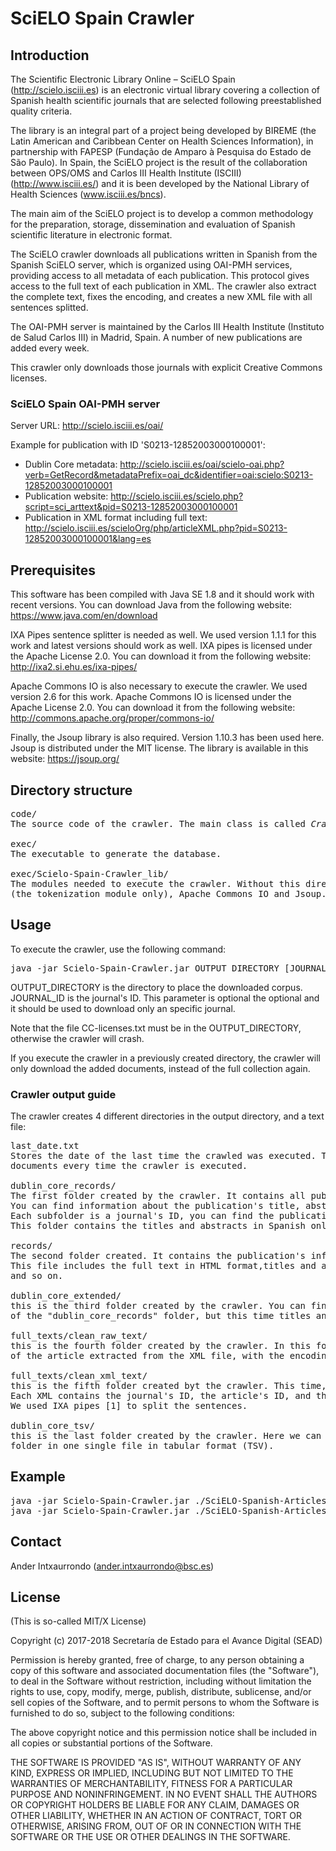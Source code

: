# SciELO Spain Crawler

## Introduction

The Scientific Electronic Library Online – SciELO Spain (http://scielo.isciii.es) is an electronic virtual library 
covering a collection of Spanish health scientific journals that are selected following preestablished quality criteria.

The library is an integral part of a project being developed by BIREME (the Latin American and Caribbean Center on 
Health Sciences Information), in partnership with FAPESP (Fundação de Amparo à Pesquisa do Estado de São Paulo). 
In Spain, the SciELO project is the result of the collaboration between OPS/OMS and Carlos III Health Institute (ISCIII) (http://www.isciii.es/) and it is been developed by the National Library of Health Sciences (www.isciii.es/bncs).

The main aim of the SciELO project is to develop a common methodology for the preparation, storage, dissemination and 
evaluation of Spanish scientific literature in electronic format. 

The SciELO crawler downloads all publications written in Spanish from the Spanish SciELO server, which is organized 
using OAI-PMH services, providing access to all metadata of each publication. This protocol gives access to the full 
text of each publication in XML. The crawler also extract the complete text, fixes the encoding, and creates a new 
XML file with all sentences splitted.

The OAI-PMH server is maintained by the Carlos III Health Institute (Instituto de Salud Carlos III) in Madrid, Spain. A number of new publications are added every week.

This crawler only downloads those journals with explicit Creative Commons licenses.

### SciELO Spain OAI-PMH server

Server URL: http://scielo.isciii.es/oai/

Example for publication with ID 'S0213-12852003000100001':
- Dublin Core metadata: http://scielo.isciii.es/oai/scielo-oai.php?verb=GetRecord&metadataPrefix=oai_dc&identifier=oai:scielo:S0213-12852003000100001
- Publication website: http://scielo.isciii.es/scielo.php?script=sci_arttext&pid=S0213-12852003000100001
- Publication in XML format including full text: http://scielo.isciii.es/scieloOrg/php/articleXML.php?pid=S0213-12852003000100001&lang=es 


## Prerequisites

This software has been compiled with Java SE 1.8 and it should work with recent versions. You can download Java from the following website: https://www.java.com/en/download

IXA Pipes sentence splitter is needed as well. We used version 1.1.1 for this work and latest versions should work as well. IXA pipes is licensed under the Apache License 2.0. You can download it from the following website: http://ixa2.si.ehu.es/ixa-pipes/

Apache Commons IO is also necessary to execute the crawler. We used version 2.6 for this work. Apache Commons IO is licensed under the Apache License 2.0. You can download it from the following website: http://commons.apache.org/proper/commons-io/

Finally, the Jsoup library is also required. Version 1.10.3 has been used here. Jsoup is distributed under the MIT license. The library is available in this website: https://jsoup.org/

## Directory structure

<pre>
code/
The source code of the crawler. The main class is called <i>Crawler.java</i>

exec/
The executable to generate the database.

exec/Scielo-Spain-Crawler_lib/
The modules needed to execute the crawler. Without this directory, the crawler will crash. It includes IXA Pipes 
(the tokenization module only), Apache Commons IO and Jsoup.
</pre>


## Usage

To execute the crawler, use the following command:

<pre>java -jar Scielo-Spain-Crawler.jar OUTPUT_DIRECTORY [JOURNAL_ID]</pre>

OUTPUT_DIRECTORY is the directory to place the downloaded corpus. JOURNAL_ID is the journal's ID. This parameter is 
optional the optional and it should be used to download only an specific journal.

Note that the file CC-licenses.txt must be in the OUTPUT_DIRECTORY, otherwise the crawler will crash.

If you execute the crawler in a previously created directory, the crawler will only download the added documents, 
instead of the full collection again.


### Crawler output guide

The crawler creates 4 different directories in the output directory, and a text file:
<pre>
last_date.txt
Stores the date of the last time the crawled was executed. This file is used to control the download of new 
documents every time the crawler is executed.

dublin_core_records/
The first folder created by the crawler. It contains all publications' metadata in Dublin Core format.
You can find information about the publication's title, abstract, authors,...
Each subfolder is a journal's ID, you can find the publications of the journal inside the folder.
This folder contains the titles and abstracts in Spanish only.

records/
The second folder created. It contains the publication's info in XML format, very similar to the metadata. 
This file includes the full text in HTML format,titles and abstract in Spanish and English (if available), 
and so on.

dublin_core_extended/
this is the third folder created by the crawler. You can find the same files
of the "dublin_core_records" folder, but this time titles and abstracts can be found in both Spanish and English.

full_texts/clean_raw_text/
this is the fourth folder created by the crawler. In this folder we can find the full text
of the article extracted from the XML file, with the encoding fixed, in complete raw text. Each line is a paragraph.

full_texts/clean_xml_text/
this is the fifth folder created byt the crawler. This time, the full text is organized in an XML file.
Each XML contains the journal's ID, the article's ID, and the full text splitted in paragraphs and sentences.
We used IXA pipes [1] to split the sentences.

dublin_core_tsv/
this is the last folder created by the crawler. Here we can find all metadata of the "dublin_core_extended"
folder in one single file in tabular format (TSV).
</pre>


## Example

<pre>
java -jar Scielo-Spain-Crawler.jar ./SciELO-Spanish-Articles
java -jar Scielo-Spain-Crawler.jar ./SciELO-Spanish-Articles 1578-2549
</pre>


## Contact

Ander Intxaurrondo (ander.intxaurrondo@bsc.es)


## License

(This is so-called MIT/X License)

Copyright (c) 2017-2018 Secretaría de Estado para el Avance Digital (SEAD)

Permission is hereby granted, free of charge, to any person obtaining a copy of this software and associated documentation files (the "Software"), to deal in the Software without restriction, including without limitation the rights to use, copy, modify, merge, publish, distribute, sublicense, and/or sell copies of the Software, and to permit persons to whom the Software is furnished to do so, subject to the following conditions:

The above copyright notice and this permission notice shall be included in all copies or substantial portions of the Software.

THE SOFTWARE IS PROVIDED "AS IS", WITHOUT WARRANTY OF ANY KIND, EXPRESS OR IMPLIED, INCLUDING BUT NOT LIMITED TO THE WARRANTIES OF MERCHANTABILITY, FITNESS FOR A PARTICULAR PURPOSE AND NONINFRINGEMENT. IN NO EVENT SHALL THE AUTHORS OR COPYRIGHT HOLDERS BE LIABLE FOR ANY CLAIM, DAMAGES OR OTHER LIABILITY, WHETHER IN AN ACTION OF CONTRACT, TORT OR OTHERWISE, ARISING FROM, OUT OF OR IN CONNECTION WITH THE SOFTWARE OR THE USE OR OTHER DEALINGS IN THE SOFTWARE.
